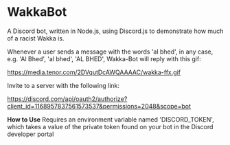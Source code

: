 # WakkaBot
A Discord bot, written in Node.js, using Discord.js to demonstrate how much of a racist Wakka is.

Whenever a user sends a message with the words 'al bhed', in any case, e.g. 'Al Bhed', 'al bhed', 'AL BHED', Wakka-Bot will reply with this gif:

https://media.tenor.com/2DVqutDcAWQAAAAC/wakka-ffx.gif

Invite to a server with the following link:

https://discord.com/api/oauth2/authorize?client_id=1168957837561573537&permissions=2048&scope=bot

**How to Use**
Requires an environment variable named 'DISCORD_TOKEN', which takes a value of the private token found on your bot in the Discord developer portal
